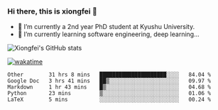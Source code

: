 ### Hi there, this is xiongfei 👋


- 🔭 I’m currently a 2nd year PhD student at Kyushu University.
- 🌱 I’m currently learning software engineering, deep learning...

<!--
**Toma62299781/Toma62299781** is a ✨ _special_ ✨ repository because its `README.md` (this file) appears on your GitHub profile.
Here are some ideas to get you started:
-->

![Xiongfei's GitHub stats](https://github-readme-stats.vercel.app/api?username=Toma62299781)


[![wakatime](https://wakatime.com/badge/user/9e8d5516-d162-43e7-9563-87295d455a71.svg)](https://wakatime.com/@9e8d5516-d162-43e7-9563-87295d455a71)

<!--START_SECTION:waka-->
```text
Other        31 hrs 8 mins   █████████████████████░░░░   84.04 % 
Google Doc   3 hrs 41 mins   ██▒░░░░░░░░░░░░░░░░░░░░░░   09.97 % 
Markdown     1 hr 43 mins    █▒░░░░░░░░░░░░░░░░░░░░░░░   04.68 % 
Python       23 mins         ▒░░░░░░░░░░░░░░░░░░░░░░░░   01.06 % 
LaTeX        5 mins          ░░░░░░░░░░░░░░░░░░░░░░░░░   00.24 % 
```
<!--END_SECTION:waka-->

